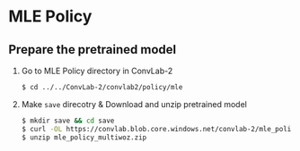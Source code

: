 # MLE Policy
## Prepare the pretrained model
1. Go to MLE Policy directory in ConvLab-2
    ```bash
    $ cd ../../ConvLab-2/convlab2/policy/mle
    ```
2. Make `save` direcotry & Download and unzip pretrained model
    ```bash
    $ mkdir save && cd save
    $ curl -OL https://convlab.blob.core.windows.net/convlab-2/mle_policy_multiwoz.zip
    $ unzip mle_policy_multiwoz.zip
    ```